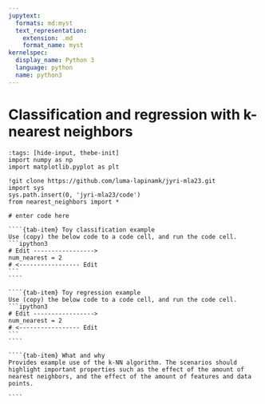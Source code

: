 ```yaml
---
jupytext:
  formats: md:myst
  text_representation:
    extension: .md
    format_name: myst
kernelspec:
  display_name: Python 3
  language: python
  name: python3
---
```


# Classification and regression with k-nearest neighbors

```{code-cell} ipython3
:tags: [hide-input, thebe-init]
import numpy as np
import matplotlib.pyplot as plt

!git clone https://github.com/luma-lapinamk/jyri-mla23.git
import sys
sys.path.insert(0, 'jyri-mla23/code')
from nearest_neighbors import *
```

```{code-cell} ipython3
# enter code here
```

`````{tab-set}
````{tab-item} Toy classification example
Use (copy) the below code to a code cell, and run the code cell.
```ipython3
# Edit -----------------> 
num_nearest = 2
# <----------------- Edit
```
````

````{tab-item} Toy regression example 
Use (copy) the below code to a code cell, and run the code cell.
```ipython3
# Edit -----------------> 
num_nearest = 2
# <----------------- Edit
```
````

````{tab-item} What and why
Provides example use of the k-NN algorithm. The scenarios should
highlight important properties such as the effect of the amount of 
nearest neighbors, and the effect of the amount of features and data points.

````
`````